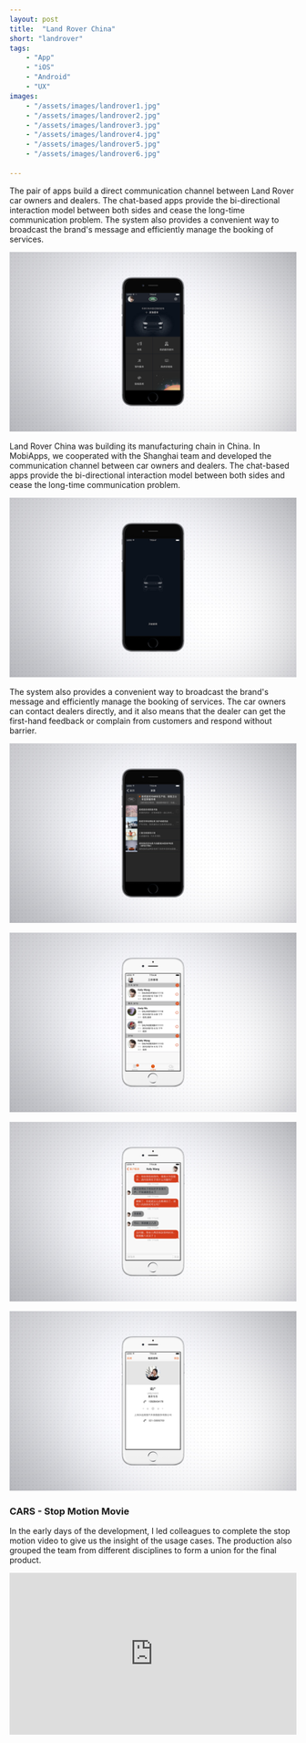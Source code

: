```yaml
---
layout: post
title:  "Land Rover China"
short: "landrover"
tags:
    - "App"
    - "iOS"
    - "Android"
    - "UX"
images: 
    - "/assets/images/landrover1.jpg"
    - "/assets/images/landrover2.jpg"
    - "/assets/images/landrover3.jpg"
    - "/assets/images/landrover4.jpg"
    - "/assets/images/landrover5.jpg"
    - "/assets/images/landrover6.jpg"

---
```


<!--summary-->

The pair of apps build a direct communication channel between Land Rover car owners and dealers. The chat-based apps provide the bi-directional interaction model between both sides and cease the long-time communication problem. The system also provides a convenient way to broadcast the brand's message and efficiently manage the booking of services.

<!--more-->
![Land Rover China](/assets/images/landrover1.jpg)

Land Rover China was building its manufacturing chain in China. In MobiApps, we cooperated with the Shanghai team and developed the communication channel between car owners and dealers. The chat-based apps provide the bi-directional interaction model between both sides and cease the long-time communication problem.

![Land Rover China](/assets/images/landrover2.jpg)

The system also provides a convenient way to broadcast the brand's message and efficiently manage the booking of services. The car owners can contact dealers directly, and it also means that the dealer can get the first-hand feedback or complain from customers and respond without barrier.

![Land Rover China](/assets/images/landrover3.jpg)

![Land Rover China](/assets/images/landrover4.jpg)

![Land Rover China](/assets/images/landrover5.jpg)

![Land Rover China](/assets/images/landrover6.jpg)

### CARS - Stop Motion Movie

In the early days of the development, I led colleagues to complete the stop motion video to give us the insight of the usage cases. The production also grouped the team from different disciplines to form a union for the final product.

<div style="padding:56.25% 0 0 0;position:relative;" class="video-embed"><iframe src="https://player.vimeo.com/video/505796913?color=c9ff23&byline=0&portrait=0" style="position:absolute;top:0;left:0;width:100%;height:100%;" frameborder="0" allow="autoplay; fullscreen; picture-in-picture" allowfullscreen></iframe></div><script src="https://player.vimeo.com/api/player.js"></script>